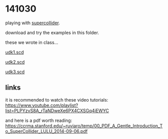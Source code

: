 141030
======

playing with [supercollider](http://supercollider.github.io).

download and try the examples in this folder.

these we wrote in class...

[udk1.scd](udk1.scd?raw=true)

[udk2.scd](udk2.scd?raw=true)

[udk3.scd](udk3.scd?raw=true)

links
-----

it is recommended to watch these video tutorials: <https://www.youtube.com/playlist?list=PLPYzvS8A_rTaNDweXe6PX4CXSGq4iEWYC>

and here is a pdf worth reading: <https://ccrma.stanford.edu/~ruviaro/temp/00_PDF_A_Gentle_Introduction_To_SuperCollider_LULU_2014-09-06.pdf>
